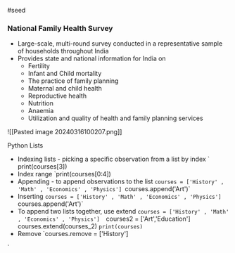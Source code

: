 #seed 

### National Family Health Survey
- Large-scale, multi-round survey conducted in a representative sample of households throughout India
- Provides state and national information for India on 
	- Fertility
	- Infant and Child mortality
	- The practice of family planning
	- Maternal and child health
	- Reproductive health
	- Nutrition
	- Anaemia
	- Utilization and quality of health and family planning services

![[Pasted image 20240316100207.png]]

	
Python Lists	
- Indexing lists - picking a specific observation from a list by index
	` print(courses[3])
- Index range
	`print(courses[0:4])
- Appending - to append observations to the list
	`courses = ['History' , 'Math' , 'Economics' , 'Physics']
	`courses.append('Art')`
- Inserting
	`courses = ['History' , 'Math' , 'Economics' , 'Physics'] 
	`courses.append('Art')`
- To append two lists together, use extend
	`courses = ['History' , 'Math' , 'Economics' , 'Physics'] 
	`courses2 = ['Art','Education']`
	`courses.extend(courses_2)
	`print(courses)`
- Remove
	`courses.remove = ['History']
	
	 
`